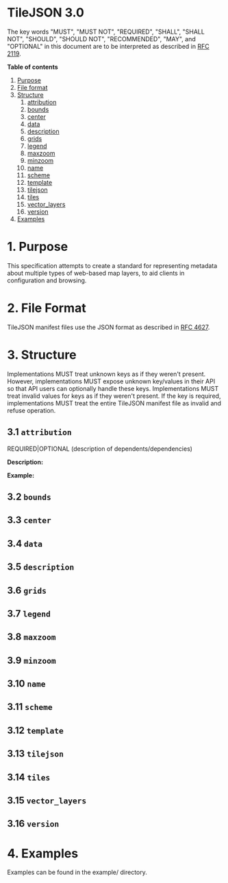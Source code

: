 # TileJSON 3.0

The key words "MUST", "MUST NOT", "REQUIRED", "SHALL", "SHALL NOT", "SHOULD", "SHOULD NOT", "RECOMMENDED", "MAY", and "OPTIONAL" in this document are to be interpreted as described in [RFC 2119](https://www.ietf.org/rfc/rfc2119.txt).

**Table of contents**

1. [Purpose](#1-purpose)
1. [File format](#2-file-format)
1. [Structure](#3-structure)
   1. [attribution](#31-attribution)
   1. [bounds](#32-bounds)
   1. [center](#33-center)
   1. [data](#34-data)
   1. [description](#35-description)
   1. [grids](#36-grids)
   1. [legend](#37-legend)
   1. [maxzoom](#38-maxzoom)
   1. [minzoom](#39-minzoom)
   1. [name](#310-name)
   1. [scheme](#311-scheme)
   1. [template](#312-template)
   1. [tilejson](#313-tilejson)
   1. [tiles](#314-tiles)
   1. [vector_layers](#315-vector_layers)
   1. [version](#316-version)
1. [Examples](#4-examples)

# 1. Purpose

This specification attempts to create a standard for representing metadata about multiple types of web-based map layers, to aid clients in configuration and browsing.

# 2. File Format

TileJSON manifest files use the JSON format as described in [RFC 4627](https://www.ietf.org/rfc/rfc4627.txt).

# 3. Structure

Implementations MUST treat unknown keys as if they weren't present. However, implementations MUST expose unknown key/values in their API so that API users can optionally handle these keys. Implementations MUST treat invalid values for keys as if they weren't present. If the key is required, implementations MUST treat the entire TileJSON manifest file as invalid and refuse operation.

## 3.1 `attribution`

REQUIRED|OPTIONAL (description of dependents/dependencies)

**Description:**

**Example:**

## 3.2 `bounds`
## 3.3 `center`
## 3.4 `data`
## 3.5 `description`
## 3.6 `grids`
## 3.7 `legend`
## 3.8 `maxzoom`
## 3.9 `minzoom`
## 3.10 `name`
## 3.11 `scheme`
## 3.12 `template`
## 3.13 `tilejson`
## 3.14 `tiles`
## 3.15 `vector_layers`
## 3.16 `version`

# 4. Examples

Examples can be found in the example/ directory.
